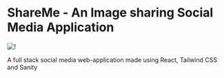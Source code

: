 # ShareMe - An Image sharing Social Media Application
![!](https://img.shields.io/badge/Made%20for-VSCode-1f425f.svg)

A full stack social media web-application made using React, Tailwind CSS and Sanity
